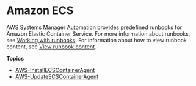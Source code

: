 # Amazon ECS<a name="automation-ref-ecs"></a>

AWS Systems Manager Automation provides predefined runbooks for Amazon Elastic Container Service\. For more information about runbooks, see [Working with runbooks](automation-documents.md)\. For information about how to view runbook content, see [View runbook content](automation-documents-reference.md#view-automation-json)\.

**Topics**
+ [AWS\-InstallECSContainerAgent](automation-aws-install-ecs-agent.md)
+ [AWS\-UpdateECSContainerAgent](automation-aws-update-ecs-agent.md)